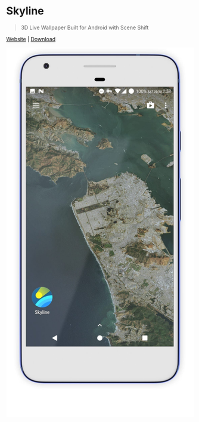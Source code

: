 # Skyline
<!--{h1:.massive-header.-with-tagline}-->

> 3D Live Wallpaper Built for Android with Scene Shift

[Website](https://justinfincher.github.io/ProjectSkylineLandingWebGL/) | [Download](https://play.google.com/store/apps/details?id=com.JustZht.Skyline)

![](docs/images/skyline_pixel_front.jpg)

